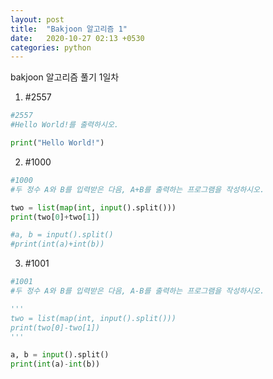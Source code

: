 ```yaml
---
layout: post
title:  "Bakjoon 알고리즘 1"
date:   2020-10-27 02:13 +0530
categories: python
---
```


bakjoon 알고리즘 풀기 1일차

1.  #2557

```python
#2557
#Hello World!를 출력하시오.

print("Hello World!")
```

2.  #1000

```python
#1000
#두 정수 A와 B를 입력받은 다음, A+B를 출력하는 프로그램을 작성하시오.

two = list(map(int, input().split()))
print(two[0]+two[1])

#a, b = input().split()
#print(int(a)+int(b))
```

3.  #1001

```python
#1001
#두 정수 A와 B를 입력받은 다음, A-B를 출력하는 프로그램을 작성하시오.

'''
two = list(map(int, input().split()))
print(two[0]-two[1])
'''

a, b = input().split()
print(int(a)-int(b))
```

